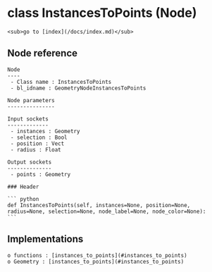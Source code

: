 # class InstancesToPoints (Node)

    <sub>go to [index](/docs/index.md)</sub>
    
## Node reference

    Node
    ----
     - Class name : InstancesToPoints
     - bl_idname : GeometryNodeInstancesToPoints
    
    Node parameters
    ---------------
    
    Input sockets
    -------------
     - instances : Geometry
     - selection : Bool
     - position : Vect
     - radius : Float
    
    Output sockets
    --------------
     - points : Geometry
    
    ### Header

    ``` python
    def InstancesToPoints(self, instances=None, position=None, radius=None, selection=None, node_label=None, node_color=None):
    ```
    
## Implementations

    o functions : [instances_to_points](#instances_to_points)
    o Geometry : [instances_to_points](#instances_to_points) 
    
    